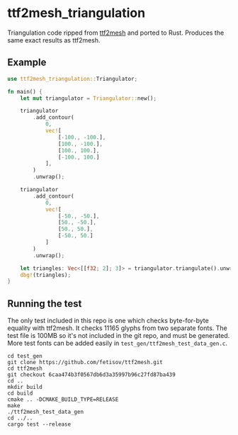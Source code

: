 # ttf2mesh_triangulation

Triangulation code ripped from [ttf2mesh](https://github.com/fetisov/ttf2mesh) and ported to Rust. Produces the same exact results as ttf2mesh.

## Example

```rust
use ttf2mesh_triangulation::Triangulator;

fn main() {
    let mut triangulator = Triangulator::new();

    triangulator
        .add_contour(
            0,
            vec![
                [-100., -100.],
                [100., -100.],
                [100., 100.],
                [-100., 100.]
            ],
        )
        .unwrap();

    triangulator
        .add_contour(
            0,
            vec![
                [-50., -50.],
                [50., -50.],
                [50., 50.],
                [-50., 50.]
            ]
        )
        .unwrap();

    let triangles: Vec<[[f32; 2]; 3]> = triangulator.triangulate().unwrap();
    dbg!(triangles);
}
```

## Running the test

The only test included in this repo is one which checks byte-for-byte equality with ttf2mesh. It checks 11165 glyphs from two separate fonts. The test file is 100MB so it's not included in the git repo, and must be generated. More test fonts can be added easily in `test_gen/ttf2mesh_test_data_gen.c`.

```
cd test_gen
git clone https://github.com/fetisov/ttf2mesh.git
cd ttf2mesh
git checkout 6caa474b3f0567db6d3a35997b96c27fd87ba439
cd ..
mkdir build
cd build
cmake .. -DCMAKE_BUILD_TYPE=RELEASE
make
./ttf2mesh_test_data_gen
cd ../..
cargo test --release
```
